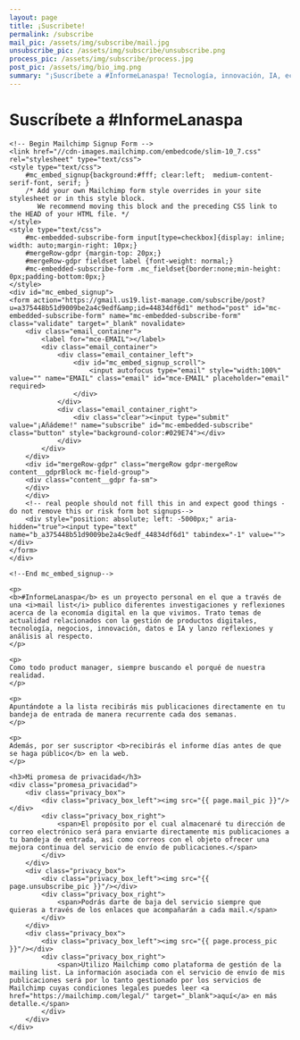 ```yaml
---
layout: page
title: ¡Suscribete!
permalink: /subscribe
mail_pic: /assets/img/subscribe/mail.jpg
unsubscribe_pic: /assets/img/subscribe/unsubscribe.png
process_pic: /assets/img/subscribe/process.jpg
post_pic: /assets/img/bio_img.png
summary: "¡Suscríbete a #InformeLanaspa! Tecnología, innovación, IA, economía digital y más."
---
```

<div class="subscribe_page">
    <h1>Suscríbete a #InformeLanaspa</h1>

    <!-- Begin Mailchimp Signup Form -->
    <link href="//cdn-images.mailchimp.com/embedcode/slim-10_7.css" rel="stylesheet" type="text/css">
    <style type="text/css">
        #mc_embed_signup{background:#fff; clear:left;  medium-content-serif-font, serif; }
        /* Add your own Mailchimp form style overrides in your site stylesheet or in this style block.
           We recommend moving this block and the preceding CSS link to the HEAD of your HTML file. */
    </style>
    <style type="text/css">
        #mc-embedded-subscribe-form input[type=checkbox]{display: inline; width: auto;margin-right: 10px;}
        #mergeRow-gdpr {margin-top: 20px;}
        #mergeRow-gdpr fieldset label {font-weight: normal;}
        #mc-embedded-subscribe-form .mc_fieldset{border:none;min-height: 0px;padding-bottom:0px;}
    </style>
    <div id="mc_embed_signup">
    <form action="https://gmail.us19.list-manage.com/subscribe/post?u=a375448b51d9009be2a4c9edf&amp;id=44834df6d1" method="post" id="mc-embedded-subscribe-form" name="mc-embedded-subscribe-form" class="validate" target="_blank" novalidate>
        <div class="email_container">
            <label for="mce-EMAIL"></label>
            <div class="email_container">
                <div class="email_container_left">
                    <div id="mc_embed_signup_scroll">
                        <input autofocus type="email" style="width:100%" value="" name="EMAIL" class="email" id="mce-EMAIL" placeholder="email" required>
                    </div>
                </div>
                <div class="email_container_right">
                    <div class="clear"><input type="submit" value="¡Añádeme!" name="subscribe" id="mc-embedded-subscribe" class="button" style="background-color:#029E74"></div>
                </div>
            </div>
        </div>
        <div id="mergeRow-gdpr" class="mergeRow gdpr-mergeRow content__gdprBlock mc-field-group">
        <div class="content__gdpr fa-sm"> 
        </div>
        </div>
        <!-- real people should not fill this in and expect good things - do not remove this or risk form bot signups-->
        <div style="position: absolute; left: -5000px;" aria-hidden="true"><input type="text" name="b_a375448b51d9009be2a4c9edf_44834df6d1" tabindex="-1" value=""></div>
    </form>
    </div>

    <!--End mc_embed_signup-->

    <p>
    <b>#InformeLanaspa</b> es un proyecto personal en el que a través de una <i>mail list</i> publico diferentes investigaciones y reflexiones acerca de la economía digital en la que vivimos. Trato temas de actualidad relacionados con la gestión de productos digitales, tecnología, negocios, innovación, datos e IA y lanzo reflexiones y análisis al respecto.
    </p>

    <p>
    Como todo product manager, siempre buscando el porqué de nuestra realidad.
    </p>

    <p>
    Apuntándote a la lista recibirás mis publicaciones directamente en tu bandeja de entrada de manera recurrente cada dos semanas.
    </p>

    <p>
    Además, por ser suscriptor <b>recibirás el informe días antes de que se haga público</b> en la web.
    </p>

    <h3>Mi promesa de privacidad</h3>
    <div class="promesa_privacidad">
        <div class="privacy_box">
            <div class="privacy_box_left"><img src="{{ page.mail_pic }}"/></div>
            <div class="privacy_box_right">
                <span>El propósito por el cual almacenaré tu dirección de correo electrónico será para enviarte directamente mis publicaciones a tu bandeja de entrada, así como correos con el objeto ofrecer una mejora continua del servicio de envío de publicaciones.</span>
            </div>
        </div>
        <div class="privacy_box">
            <div class="privacy_box_left"><img src="{{ page.unsubscribe_pic }}"/></div>
            <div class="privacy_box_right">
                <span>Podrás darte de baja del servicio siempre que quieras a través de los enlaces que acompañarán a cada mail.</span>
            </div>
        </div>
        <div class="privacy_box">
            <div class="privacy_box_left"><img src="{{ page.process_pic }}"/></div>
            <div class="privacy_box_right">
                <span>Utilizo Mailchimp como plataforma de gestión de la mailing list. La información asociada con el servicio de envío de mis publicaciones será por lo tanto gestionado por los servicios de Mailchimp cuyas condiciones legales puedes leer <a href="https://mailchimp.com/legal/" target="_blank">aquí</a> en más detalle.</span>
            </div>
        </div>
    </div>

</div>

